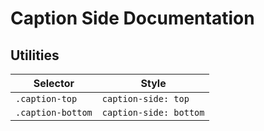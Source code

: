 # Caption Side Documentation

## Utilities

| Selector          | Style                  |
| ----------------- | ---------------------- |
| `.caption-top`    | `caption-side: top`    |
| `.caption-bottom` | `caption-side: bottom` |

